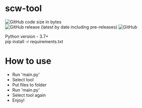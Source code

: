 # scw-tool
![GitHub code size in bytes](https://img.shields.io/github/languages/code-size/vorono4ka/scw-tool?color=blue&label=Code%20Size&logo=Code%20Size) 
![GitHub release (latest by date including pre-releases)](https://img.shields.io/github/v/release/vorono4ka/scw-tool?include_prereleases&label=Release%20Version&logo=Release%20Version) 
![GitHub](https://img.shields.io/github/license/vorono4ka/scw-tool?color=success&label=License)

Python version - 3.7+ <br/>
pip install -r requirements.txt

# How to use
- Run 'main.py'
- Select tool
- Put files to folder
- Run 'main.py'
- Select tool again
- Enjoy!

